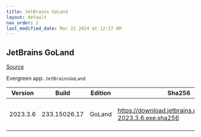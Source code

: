 ```yaml
---
title: JetBrains GoLand
layout: default
nav_order: 2
last_modified_date: Mar 22 2024 at 12:27 AM
---
```


## JetBrains GoLand

[Source](https://www.jetbrains.com/dataspell)

Evergreen app: `JetBrainsGoLand`

| Version  | Build        | Edition | Sha256                                                       | Date       | Size      | Type | URI                                                                                                            |
| -------- | ------------ | ------- | ------------------------------------------------------------ | ---------- | --------- | ---- | -------------------------------------------------------------------------------------------------------------- |
| 2023.3.6 | 233.15026.17 | GoLand  | https://download.jetbrains.com/go/goland-2023.3.6.exe.sha256 | 03/21/2024 | 499586632 | exe  | [https://download.jetbrains.com/go/goland-2023.3.6.exe](https://download.jetbrains.com/go/goland-2023.3.6.exe) |
